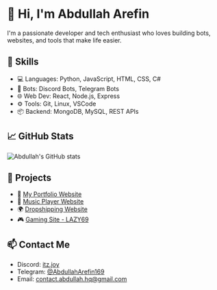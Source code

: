 # 👋 Hi, I'm Abdullah Arefin

I'm a passionate developer and tech enthusiast who loves building bots, websites, and tools that make life easier.

## 🔧 Skills
- 💻 Languages: Python, JavaScript, HTML, CSS, C#
- 🤖 Bots: Discord Bots, Telegram Bots
- 🌐 Web Dev: React, Node.js, Express
- ⚙️ Tools: Git, Linux, VSCode
- 📦 Backend: MongoDB, MySQL, REST APIs

## 📈 GitHub Stats
![Abdullah's GitHub stats](https://github-readme-stats.vercel.app/api?username=AbdullahArefin-u&show_icons=true&theme=radical)

## 🚀 Projects
- 🔗 [My Portfolio Website](#)
- 🤖 [Music Player Website](#)
- 🌍 [Dropshipping Website](#)
- 🎮 [Gaming Site - LAZY69](#)

## 📫 Contact Me
- Discord: [itz.joy](#)
- Telegram: [@AbdullahArefin169](#)
- Email: contact.abdullah.hq@gmail.com
